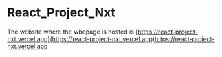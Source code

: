 # React_Project_Nxt

The website where the wbepage is hosted is [https://react-project-nxt.vercel.app](https://react-project-nxt.vercel.app)https://react-project-nxt.vercel.app
